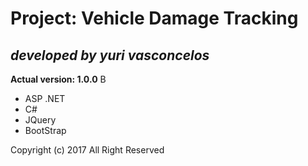 <h1>Project: Vehicle Damage Tracking</h1> 
<h2><em>developed by yuri vasconcelos</em></h2>
<strong>Actual version: 1.0.0</strong> B

<div>
  <ul>
    <li>ASP .NET </li>
    <li>C# </li>
    <li>JQuery </li>
    <li>BootStrap</li>
  </ul>
</div>

<p>Copyright (c) 2017 All Right Reserved</p>
